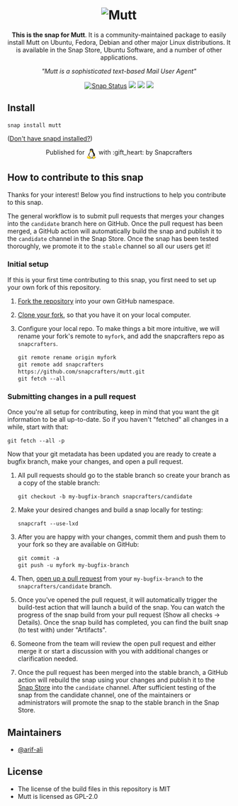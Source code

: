 <h1 align="center">
  <img src="https://www.mutt.org/org/artwork/images/mutt_ide_logo.png" alt="Mutt">
</h1>

<p align="center"><b>This is the snap for Mutt</b>. It is a community-maintained package to easily install Mutt on Ubuntu, Fedora, Debian and other major Linux distributions. It is available in the Snap Store, Ubuntu Software, and a number of other applications.</p>

<p align="center"><i>"Mutt is a sophisticated text-based Mail User Agent"</i></p>

<p align="center">
<a href="https://snapcraft.io/mutt"><img src="https://snapcraft.io/mutt/badge.svg" alt="Snap Status"></a>
<a href="https://github.com/snapcrafters/mutt/actions/workflows/sync-upstream.yml"><img src="https://github.com/snapcrafters/mutt/actions/workflows/sync-upstream.yml/badge.svg"></a>
<a href="https://github.com/snapcrafters/mutt/actions/workflows/release-to-candidate.yaml"><img src="https://github.com/snapcrafters/mutt/actions/workflows/release-to-candidate.yaml/badge.svg"></a>
<a href="https://github.com/snapcrafters/mutt/actions/workflows/promote-to-stable.yml"><img src="https://github.com/snapcrafters/mutt/actions/workflows/promote-to-stable.yml/badge.svg"></a>
</p>

## Install

```shell
snap install mutt
```

([Don't have snapd installed?](https://snapcraft.io/docs/core/install))

<p align="center">Published for <img src="https://raw.githubusercontent.com/anythingcodes/slack-emoji-for-techies/gh-pages/emoji/tux.png" align="top" width="24" /> with :gift_heart: by Snapcrafters</p>

## How to contribute to this snap

Thanks for your interest! Below you find instructions to help you contribute to this snap.

The general workflow is to submit pull requests that merges your changes into the `candidate` branch here on GitHub. Once the pull request has been merged, a GitHub action will automatically build the snap and publish it to the `candidate` channel in the Snap Store. Once the snap has been tested thoroughly, we promote it to the `stable` channel so all our users get it!

### Initial setup

If this is your first time contributing to this snap, you first need to set up your own fork of this repository.

1. [Fork the repository](https://docs.github.com/en/github/getting-started-with-github/fork-a-repo) into your own GitHub namespace.
2. [Clone your fork](https://git-scm.com/book/en/v2/Git-Basics-Getting-a-Git-Repository), so that you have it on your local computer.
3. Configure your local repo. To make things a bit more intuitive, we will rename your fork's remote to `myfork`, and add the snapcrafters repo as `snapcrafters`.

    ```shell
    git remote rename origin myfork
    git remote add snapcrafters https://github.com/snapcrafters/mutt.git
    git fetch --all
    ```

### Submitting changes in a pull request

Once you're all setup for contributing, keep in mind that you want the git information to be all up-to-date. So if you haven't "fetched" all changes in a while, start with that:

```shell
git fetch --all -p
```

Now that your git metadata has been updated you are ready to create a bugfix branch, make your changes, and open a pull request.

1. All pull requests should go to the stable branch so create your branch as a copy of the stable branch:

    ```shell
    git checkout -b my-bugfix-branch snapcrafters/candidate
    ```

2. Make your desired changes and build a snap locally for testing:

    ```shell
    snapcraft --use-lxd
    ```

3. After you are happy with your changes, commit them and push them to your fork so they are available on GitHub:

    ```shell
    git commit -a
    git push -u myfork my-bugfix-branch
    ```

4. Then, [open up a pull request](https://docs.github.com/en/github/collaborating-with-issues-and-pull-requests/about-pull-requests) from your `my-bugfix-branch` to the `snapcrafters/candidate` branch.
5. Once you've opened the pull request, it will automatically trigger the build-test action that will launch a build of the snap. You can watch the progress of the snap build from your pull request (Show all checks -> Details). Once the snap build has completed, you can find the built snap (to test with) under "Artifacts".
6. Someone from the team will review the open pull request and either merge it or start a discussion with you with additional changes or clarification needed.
7. Once the pull request has been merged into the stable branch, a GitHub action will rebuild the snap using your changes and publish it to the [Snap Store](https://snapcraft.io/mutt) into the `candidate` channel. After sufficient testing of the snap from the candidate channel, one of the maintainers or administrators will promote the snap to the stable branch in the Snap Store.

## Maintainers

-   [@arif-ali](https://github.com/arif-ali)

## License

-   The license of the build files in this repository is MIT
-   Mutt is licensed as GPL-2.0

